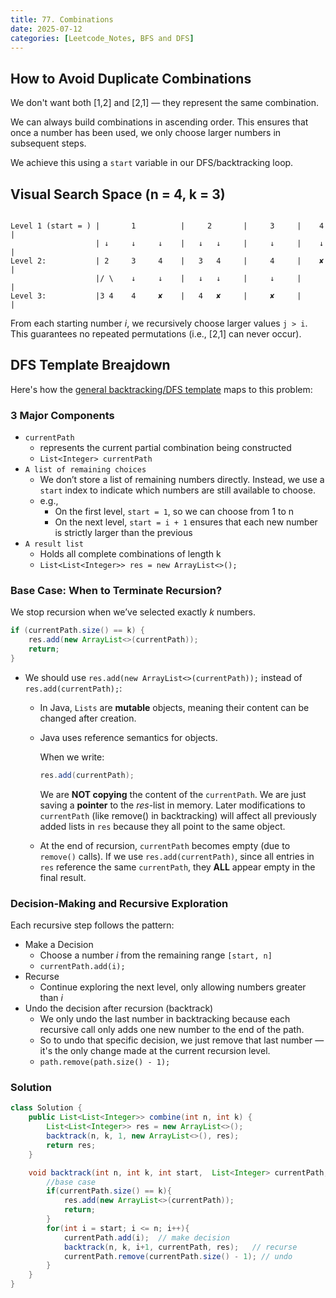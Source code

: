 ```yaml
---
title: 77. Combinations
date: 2025-07-12
categories: [Leetcode_Notes, BFS and DFS]
---
```


## How to Avoid Duplicate Combinations
We don't want both [1,2] and [2,1] — they represent the same combination. 

We can always build combinations in ascending order. This ensures that once a number has been used, we only choose larger numbers in subsequent steps.


We achieve this using a `start` variable in our DFS/backtracking loop.

## Visual Search Space (n = 4, k = 3)
```

Level 1 (start = ) |       1          |     2       |     3     |    4    |
                   | ↓     ↓     ↓    |   ↓   ↓     |     ↓     |    ↓    |
Level 2:           | 2     3     4    |   3   4     |     4     |    ✘    |
                   |/ \    ↓     ↓    |   ↓   ↓     |     ↓     |         |
Level 3:           |3 4    4     ✘    |   4   ✘     |     ✘     |         |
```
From each starting number *i*, we recursively choose larger values `j > i`.
This guarantees no repeated permutations (i.e., [2,1] can never occur).

## DFS Template Breajdown
Here's how the [general backtracking/DFS template]((https://liaxliang.github.io/17-letter-combinations-of-a-phone-number/)) maps to this problem:

### 3 Major Components
- `currentPath`
  - represents the current partial combination being constructed
  - `List<Integer> currentPath`
- `A list of remaining choices`
  -  We don’t store a list of remaining numbers directly. Instead, we use a `start` index to indicate which numbers are still available to choose.
  - e.g.,
    - On the first level, `start = 1`, so we can choose from 1 to n
    - On the next level, `start = i + 1` ensures that each new number is strictly larger than the previous 
- `A result list`
  - Holds all complete combinations of length k
  - `List<List<Integer>> res = new ArrayList<>();`

### Base Case: When to Terminate Recursion?
We stop recursion when we’ve selected exactly *k* numbers.
```java
if (currentPath.size() == k) {
    res.add(new ArrayList<>(currentPath));
    return;
}
```
- We should use `res.add(new ArrayList<>(currentPath));` instead of `res.add(currentPath);`:
  - In Java, `Lists` are **mutable** objects, meaning their content can be changed after creation.
  - Java uses reference semantics for objects.
        
    When we write:
    ```java
    res.add(currentPath);
    ```
    We are **NOT copying** the content of the `currentPath`. We are just saving a **pointer** to the *res*-list in memory. Later modifications to `currentPath` (like remove() in backtracking) will affect all previously added lists in `res` because they all point to the same object.
  - At the end of recursion, `currentPath` becomes empty (due to `remove()` calls). If we use `res.add(currentPath)`, since all entries in `res` reference the same `currentPath`, they **ALL** appear empty in the final result.
### Decision-Making and Recursive Exploration 
Each recursive step follows the pattern:
- Make a Decision
  - Choose a number *i* from the remaining range `[start, n]`  
  - `currentPath.add(i);`
- Recurse
  - Continue exploring the next level, only allowing numbers greater than *i*
- Undo the decision after recursion (backtrack)
  - We only undo the last number in backtracking because each recursive call only adds one new number to the end of the path. 
  - So to undo that specific decision, we just remove that last number — it's the only change made at the current recursion level.
  - `path.remove(path.size() - 1);`


### Solution
```java
class Solution {
    public List<List<Integer>> combine(int n, int k) {
        List<List<Integer>> res = new ArrayList<>();
        backtrack(n, k, 1, new ArrayList<>(), res);
        return res;
    }

    void backtrack(int n, int k, int start,  List<Integer> currentPath, List<List<Integer>> res){
        //base case
        if(currentPath.size() == k){
            res.add(new ArrayList<>(currentPath));
            return;
        }
        for(int i = start; i <= n; i++){
            currentPath.add(i);  // make decision
            backtrack(n, k, i+1, currentPath, res);   // recurse
            currentPath.remove(currentPath.size() - 1); // undo
        }
    }
}
```
